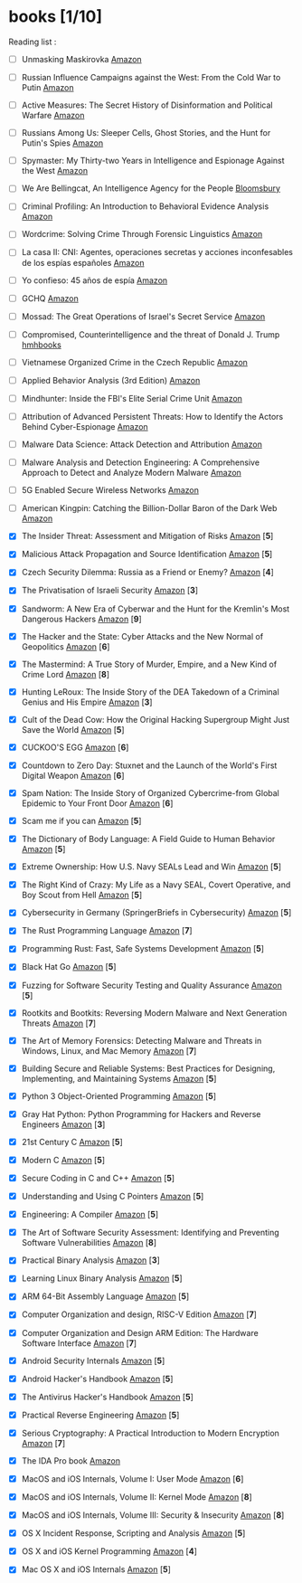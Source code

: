 # books [1/10]
Reading list :

- [ ] Unmasking Maskirovka [Amazon](https://www.amazon.com/-/es/Unmasking-Maskirovka-Russias-Influence-Operations/dp/0578451425/)
- [ ] Russian Influence Campaigns against the West: From the Cold War to Putin [Amazon](https://www.amazon.com/Russian-Influence-Campaigns-against-West/dp/1535597097/)
- [ ] Active Measures: The Secret History of Disinformation and Political Warfare [Amazon](https://www.amazon.com/Active-Measures-History-Disinformation-Political/dp/0374287260)
- [ ] Russians Among Us: Sleeper Cells, Ghost Stories, and the Hunt for Putin's Spies [Amazon](https://www.amazon.com/Unti-Lou-Areroc/dp/0062889419/)
- [ ] Spymaster: My Thirty-two Years in Intelligence and Espionage Against the West [Amazon](https://www.amazon.com/Spymaster-Thirty-two-Intelligence-Espionage-Against/dp/0465014453/)
- [ ] We Are Bellingcat, An Intelligence Agency for the People [Bloomsbury](https://www.bloomsbury.com/uk/we-are-bellingcat-9781526615756/)
- [ ] Criminal Profiling: An Introduction to Behavioral Evidence Analysis [Amazon](https://www.amazon.com/Criminal-Profiling-Introduction-Behavioral-Evidence/dp/0123852439)
- [ ] Wordcrime: Solving Crime Through Forensic Linguistics [Amazon](https://www.amazon.com/Wordcrime-Solving-Through-Forensic-Linguistics-ebook/dp/B00GNZ2HHU/)
- [ ] La casa II: CNI: Agentes, operaciones secretas y acciones inconfesables de los espías españoles [Amazon](https://www.amazon.es/casa-II-operaciones-inconfesables-espa%C3%B1oles/dp/8416859876/)
- [ ] Yo confieso: 45 años de espía [Amazon](https://www.amazon.es/Yo-confieso-esp%C3%ADa-seller-Ficci%C3%B3n/dp/8416859868/)
- [ ] GCHQ [Amazon](https://www.amazon.com/GCHQ-Richard-Aldrich/dp/0007278470/)
- [ ] Mossad: The Great Operations of Israel's Secret Service [Amazon](https://www.amazon.com/Mossad-Operations-Israels-Service-English-ebook/dp/B00AKGPVNU/)
- [ ] Compromised, Counterintelligence and the threat of Donald J. Trump [hmhbooks](https://www.hmhbooks.com/shop/books/Compromised/9780358237532)
- [ ] Vietnamese Organized Crime in the Czech Republic [Amazon](https://www.amazon.com/Vietnamese-Organized-Republic-Prevention-Management/dp/3030436128/)
- [ ] Applied Behavior Analysis (3rd Edition) [Amazon](https://www.amazon.com/Applied-Behavior-Analysis-John-Cooper/dp/0134752554/)
- [ ] Mindhunter: Inside the FBI's Elite Serial Crime Unit [Amazon](https://www.amazon.com/Mindhunter-Inside-Elite-Serial-Crime/dp/1501191969/)
- [ ] Attribution of Advanced Persistent Threats: How to Identify the Actors Behind Cyber-Espionage [Amazon](https://www.amazon.com/Attribution-Advanced-Persistent-Threats-Cyber-Espionage/dp/3662613123/)
- [ ] Malware Data Science: Attack Detection and Attribution [Amazon](https://www.amazon.com/Malware-Data-Science-Detection-Attribution/dp/1593278594/)
- [ ] Malware Analysis and Detection Engineering: A Comprehensive Approach to Detect and Analyze Modern Malware [Amazon](https://www.amazon.com/dp/1484261925)
- [ ] 5G Enabled Secure Wireless Networks [Amazon](https://www.amazon.com/5G-Enabled-Secure-Wireless-Networks-dp-3030035077/dp/3030035077/)
- [ ] American Kingpin: Catching the Billion-Dollar Baron of the Dark Web [Amazon](https://www.amazon.com/American-Kingpin-Criminal-Mastermind-Behind-ebook/dp/B01L8C4WBG/)
- [x] The Insider Threat: Assessment and Mitigation of Risks [Amazon](https://www.amazon.com/Eleanor-Thompson/dp/0367565307/) [**5**]
- [x] Malicious Attack Propagation and Source Identification [Amazon](https://www.amazon.com/Malicious-Propagation-Identification-Advances-Information-ebook/dp/B07KQZN9VJ/) [**5**]
- [x] Czech Security Dilemma: Russia as a Friend or Enemy? [Amazon](https://www.amazon.com/Czech-Security-Dilemma-Russia-Challenges-ebook/dp/B07TVM91NL/) [**4**]
- [x] The Privatisation of Israeli Security [Amazon](https://www.amazon.com/Privatisation-Israeli-Security-Shir-Hever/dp/0745337198/) [**3**]
- [x] Sandworm: A New Era of Cyberwar and the Hunt for the Kremlin's Most Dangerous Hackers [Amazon](https://www.amazon.com/Sandworm-Cyberwar-Kremlins-Dangerous-Hackers-ebook/dp/B07GD4MFW2/) [**9**]
- [x] The Hacker and the State: Cyber Attacks and the New Normal of Geopolitics [Amazon](https://www.amazon.com/Hacker-State-Attacks-Normal-Geopolitics/dp/0674987551/) [**6**]
- [x] The Mastermind: A True Story of Murder, Empire, and a New Kind of Crime Lord  [Amazon](https://www.amazon.com/Evan-Ratliff/dp/0399590439/) [**8**]
- [x] Hunting LeRoux: The Inside Story of the DEA Takedown of a Criminal Genius and His Empire [Amazon](https://www.amazon.com/Hunting-LeRoux-Inside-Takedown-Criminal/dp/0062859145/) [**3**]
- [x] Cult of the Dead Cow: How the Original Hacking Supergroup Might Just Save the World [Amazon](https://www.amazon.com/Cult-Dead-Cow-Original-Supergroup-ebook/dp/B07J5MW52M/) [**5**]
- [x] CUCKOO'S EGG [Amazon](https://www.amazon.com/Clifford-Stoll-ebook/dp/B0083DJXCM/) [**6**]
- [x] Countdown to Zero Day: Stuxnet and the Launch of the World's First Digital Weapon [Amazon](https://www.amazon.com/Countdown-Zero-Day-Stuxnet-Digital-ebook/dp/B00KEPLC08/) [**6**]
- [x] Spam Nation: The Inside Story of Organized Cybercrime-from Global Epidemic to Your Front Door [Amazon](https://www.amazon.com/Spam-Nation-Organized-Cybercrime-Epidemic-ebook/dp/B00L5QGBL0/) [**6**]
- [x] Scam me if you can [Amazon](https://www.amazon.com/Scam-Me-You-Can-Strategies-ebook/dp/B07L2H5ZXW/) [**5**]
- [x] The Dictionary of Body Language: A Field Guide to Human Behavior [Amazon](https://www.amazon.com/Dictionary-Body-Language-Field-Behavior/dp/0062846876/) [**5**]
- [x] Extreme Ownership: How U.S. Navy SEALs Lead and Win [Amazon](https://www.amazon.com//Extreme-Ownership-U-S-Navy-SEALs/dp/1250183863/) [**5**]
- [x] The Right Kind of Crazy: My Life as a Navy SEAL, Covert Operative, and Boy Scout from Hell  [Amazon](https://www.amazon.com/Right-Kind-Crazy-Covert-Operative-ebook/dp/B07GNW8CRL/) [**5**]
- [x] Cybersecurity in Germany (SpringerBriefs in Cybersecurity) [Amazon](https://www.amazon.com/Cybersecurity-Germany-SpringerBriefs-Martin-Schallbruch-ebook/dp/B07G4GN5LN/) [**5**]
- [x] The Rust Programming Language [Amazon](https://www.amazon.com/Rust-Programming-Language-Covers-2018/dp/1718500440/) [**7**]
- [x] Programming Rust: Fast, Safe Systems Development [Amazon](https://www.amazon.com/Programming-Rust-Fast-Systems-Development/dp/1491927283/) [**5**]
- [x] Black Hat Go [Amazon](https://www.amazon.com/Black-Hat-Go-Programming-Pentesters/dp/1593278659/) [**5**]
- [x] Fuzzing for Software Security Testing and Quality Assurance [Amazon](https://www.amazon.com/Fuzzing-Software-Security-Testing-Assurance/dp/1608078507) [**5**]
- [x] Rootkits and Bootkits: Reversing Modern Malware and Next Generation Threats [Amazon](https://www.amazon.com/Rootkits-Bootkits-Reversing-Malware-Generation/dp/1593277164/) [**7**]
- [x] The Art of Memory Forensics: Detecting Malware and Threats in Windows, Linux, and Mac Memory [Amazon](https://www.amazon.com/Art-Memory-Forensics-Detecting-Malware/dp/1118825098/) [**7**]
- [x] Building Secure and Reliable Systems: Best Practices for Designing, Implementing, and Maintaining Systems [Amazon](https://www.amazon.com/Building-Secure-Reliable-Systems-Implementing/dp/1492083127/) [**5**]
- [x] Python 3 Object-Oriented Programming [Amazon](https://www.amazon.com/Python-Object-Oriented-Programming-maintainable-object-oriented/dp/1789615852/) [**5**]
- [x] Gray Hat Python: Python Programming for Hackers and Reverse Engineers [Amazon](https://www.amazon.com/Gray-Hat-Python-Programming-Engineers/dp/1593271921/) [**3**]
- [x] 21st Century C [Amazon](https://www.amazon.com//21st-Century-Tips-New-School/dp/1491903899/) [**5**]
- [x] Modern C [Amazon](https://www.amazon.com/Modern-C-Jens-Gustedt/dp/1617295817/) [**5**]
- [x] Secure Coding in C and C++ [Amazon](https://www.amazon.com/Robert-C-Seacord/dp/0321822137/) [**5**]
- [x] Understanding and Using C Pointers [Amazon](https://www.amazon.com/Richard-M-Reese/dp/1449344186/) [**5**]
- [x] Engineering: A Compiler [Amazon](https://www.amazon.com/Engineering-Compiler-Keith-Cooper/dp/012088478X/) [**5**]
- [x] The Art of Software Security Assessment: Identifying and Preventing Software Vulnerabilities [Amazon](https://www.amazon.com/Art-Software-Security-Assessment-Vulnerabilities/dp/0321444426/) [**8**]
- [x] Practical Binary Analysis [Amazon](https://www.amazon.com//Practical-Binary-Analysis-Instrumentation-Disassembly/dp/1593279124/) [**3**]
- [x] Learning Linux Binary Analysis [Amazon](https://www.amazon.com//Learning-Binary-Analysis-elfmaster-ONeill/dp/1782167102/) [**5**]
- [x] ARM 64-Bit Assembly Language [Amazon](https://www.amazon.com//64-Bit-Assembly-Language-Larry-Pyeatt/dp/0128192216/) [**5**]
- [x] Computer Organization and design, RISC-V Edition [Amazon](https://www.amazon.com/Computer-Organization-Design-RISC-V-Architecture/dp/0128122757/) [**7**]
- [x] Computer Organization and Design ARM Edition: The Hardware Software Interface [Amazon](https://www.amazon.com/Computer-Organization-Design-ARM-Architecture/dp/0128017333/) [**7**]
- [x] Android Security Internals [Amazon](https://www.amazon.com/Android-Security-Internals-Depth-Architecture/dp/1593275811/) [**5**]
- [x] Android Hacker's Handbook [Amazon](https://www.amazon.com/Android-Hackers-Handbook-Joshua-Drake-dp-111860864X/dp/111860864X/) [**5**]
- [x] The Antivirus Hacker's Handbook [Amazon](https://www.amazon.com/Antivirus-Hackers-Handbook-Joxean-Koret/dp/1119028752/) [**5**]
- [x] Practical Reverse Engineering [Amazon](https://www.amazon.com/Practical-Reverse-Engineering-Reversing-Obfuscation/dp/1118787315/) [**5**]
- [x] Serious Cryptography: A Practical Introduction to Modern Encryption [Amazon](https://www.amazon.com/Serious-Cryptography-Practical-Introduction-Encryption/dp/1593278268/) [**7**]
- [x] The IDA Pro book [Amazon](https://www.amazon.com/IDA-Pro-Book-Unofficial-Disassembler/dp/1593272898/)
- [x] MacOS and iOS Internals, Volume I: User Mode [Amazon](https://www.amazon.com/MacOS-iOS-Internals-User-Mode/dp/099105556X/) [**6**]
- [x] MacOS and iOS Internals, Volume II: Kernel Mode [Amazon](https://www.amazon.com/MacOS-iOS-Internals-II-Kernel/dp/0991055578/) [**8**]
- [x] MacOS and iOS Internals, Volume III: Security & Insecurity [Amazon](https://www.amazon.com/MacOS-iOS-Internals-III-Insecurity/dp/0991055535/) [**8**]
- [x] OS X Incident Response, Scripting and Analysis [Amazon](https://www.amazon.com/OS-Incident-Response-Scripting-Analysis/dp/012804456X/) [**5**]
- [x] OS X and iOS Kernel Programming [Amazon](https://www.amazon.com/OS-X-iOS-Kernel-Programming/dp/1430235365/) [**4**]
- [x] Mac OS X and iOS Internals [Amazon](https://www.amazon.com/Mac-OS-iOS-Internals-Apples/dp/1118057651/) [**5**]

